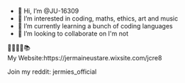 - 👋 Hi, I’m @JU-16309
- 👀 I’m interested in coding, maths, ethics, art and music
- 🌱 I’m currently learning a bunch of coding languages
- 💞️ I’m looking to collaborate on I'm not 
<aside>
🧑🏾‍💻🧠📚
<aside/>
My Website:https://jermaineustare.wixsite.com/jcre8 
<p>Join my reddit: jermies_official<p/>
<!---
JU-16309/JU-16309 is a ✨ special ✨ repository because its `README.md` (this file) appears on your GitHub profile.
You can click the Preview link to take a look at your changes.
--->

